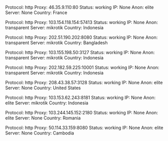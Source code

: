 Protocol: http
Proxy: 46.35.9.110:80
Status: working
IP: None
Anon: elite
Server: None
Country: France

Protocol: http
Proxy: 103.154.118.154:57413
Status: working
IP: None
Anon: transparent
Server: mikrotik
Country: Indonesia

Protocol: http
Proxy: 202.51.190.202:8080
Status: working
IP: None
Anon: transparent
Server: mikrotik
Country: Bangladesh

Protocol: http
Proxy: 103.155.198.50:3127
Status: working
IP: None
Anon: transparent
Server: mikrotik
Country: Indonesia

Protocol: http
Proxy: 202.182.59.225:10001
Status: working
IP: None
Anon: transparent
Server: mikrotik
Country: Indonesia

Protocol: http
Proxy: 208.43.38.57:3128
Status: working
IP: None
Anon: elite
Server: None
Country: United States

Protocol: http
Proxy: 103.153.62.243:8181
Status: working
IP: None
Anon: elite
Server: mikrotik
Country: Indonesia

Protocol: http
Proxy: 103.244.145.152:2180
Status: working
IP: None
Anon: elite
Server: None
Country: Romania

Protocol: http
Proxy: 50.114.33.159:8080
Status: working
IP: None
Anon: elite
Server: None
Country: Cambodia

